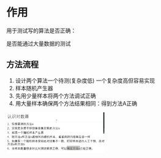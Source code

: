 

# 作用

用于测试写的算法是否正确：

是否能通过大量数据的测试



## 方法流程

1. 设计两个算法一个待测(复杂度低) 一个复杂度高但容易实现
2. 样本随机产生器
3. 先用少量样本将两个方法调试正确
4. 用大量样本确保两个方法结果相同：得到方法A正确

<img src="pic/%E5%AF%B9%E6%95%B0%E5%99%A8.assets/image-20220620120230216.png" alt="image-20220620120230216" style="zoom:25%;" />

